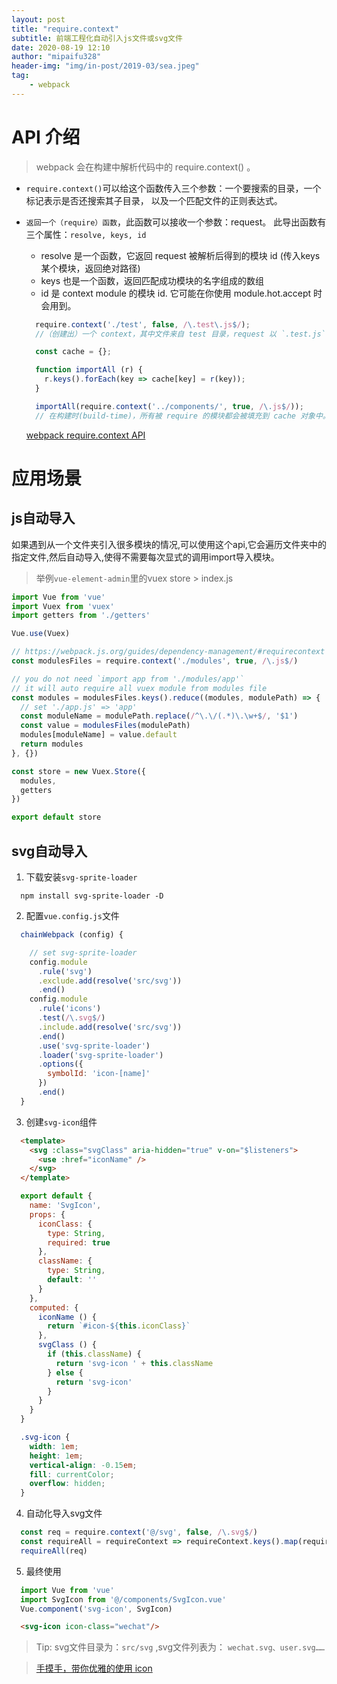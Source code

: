 ```yaml
---
layout: post
title: "require.context"
subtitle: 前端工程化自动引入js文件或svg文件
date: 2020-08-19 12:10
author: "mipaifu328"
header-img: "img/in-post/2019-03/sea.jpeg"
tag: 
    - webpack
---
```


# API 介绍

> webpack 会在构建中解析代码中的 require.context() 。

- `require.context()`可以给这个函数传入三个参数：一个要搜索的目录，一个标记表示是否还搜索其子目录， 以及一个匹配文件的正则表达式。
- `返回一个（require）函数`，此函数可以接收一个参数：request。
此导出函数有三个属性：`resolve, keys, id`
  - resolve 是一个函数，它返回 request 被解析后得到的模块 id (传入keys某个模块，返回绝对路径)
  - keys 也是一个函数，返回匹配成功模块的名字组成的数组
  - id 是 context module 的模块 id. 它可能在你使用 module.hot.accept 时会用到。

  ``` js
    require.context('./test', false, /\.test\.js$/);
    //（创建出）一个 context，其中文件来自 test 目录，request 以 `.test.js` 结尾。

    const cache = {};

    function importAll (r) {
      r.keys().forEach(key => cache[key] = r(key));
    }

    importAll(require.context('../components/', true, /\.js$/));
    // 在构建时(build-time)，所有被 require 的模块都会被填充到 cache 对象中。

  ```
  [webpack require.context API](https://webpack.docschina.org/guides/dependency-management/#requirecontext)

# 应用场景

## js自动导入

如果遇到从一个文件夹引入很多模块的情况,可以使用这个api,它会遍历文件夹中的指定文件,然后自动导入,使得不需要每次显式的调用import导入模块。

> 举例`vue-element-admin`里的vuex store > index.js

``` js
import Vue from 'vue'
import Vuex from 'vuex'
import getters from './getters'

Vue.use(Vuex)

// https://webpack.js.org/guides/dependency-management/#requirecontext
const modulesFiles = require.context('./modules', true, /\.js$/)

// you do not need `import app from './modules/app'`
// it will auto require all vuex module from modules file
const modules = modulesFiles.keys().reduce((modules, modulePath) => {
  // set './app.js' => 'app'
  const moduleName = modulePath.replace(/^\.\/(.*)\.\w+$/, '$1')
  const value = modulesFiles(modulePath)
  modules[moduleName] = value.default
  return modules
}, {})

const store = new Vuex.Store({
  modules,
  getters
})

export default store
```

## svg自动导入

1. 下载安装`svg-sprite-loader`
  ``` 
    npm install svg-sprite-loader -D
  ```
2. 配置`vue.config.js`文件
  ``` js 
    chainWebpack (config) {

      // set svg-sprite-loader
      config.module
        .rule('svg')
        .exclude.add(resolve('src/svg'))
        .end()
      config.module
        .rule('icons')
        .test(/\.svg$/)
        .include.add(resolve('src/svg'))
        .end()
        .use('svg-sprite-loader')
        .loader('svg-sprite-loader')
        .options({
          symbolId: 'icon-[name]'
        })
        .end()
    }
  ```
3. 创建`svg-icon`组件
  ``` html
    <template>
      <svg :class="svgClass" aria-hidden="true" v-on="$listeners">
        <use :href="iconName" />
      </svg>
    </template>
  ```
  ```js
    export default {
      name: 'SvgIcon',
      props: {
        iconClass: {
          type: String,
          required: true
        },
        className: {
          type: String,
          default: ''
        }
      },
      computed: {
        iconName () {
          return `#icon-${this.iconClass}`
        },
        svgClass () {
          if (this.className) {
            return 'svg-icon ' + this.className
          } else {
            return 'svg-icon'
          }
        }
      }
    }
  ```
  ``` css
    .svg-icon {
      width: 1em;
      height: 1em;
      vertical-align: -0.15em;
      fill: currentColor;
      overflow: hidden;
    }
  ```
4. 自动化导入svg文件
  ``` js
    const req = require.context('@/svg', false, /\.svg$/)
    const requireAll = requireContext => requireContext.keys().map(requireContext)
    requireAll(req)
  ```
5. 最终使用
  ``` js
    import Vue from 'vue'
    import SvgIcon from '@/components/SvgIcon.vue'
    Vue.component('svg-icon', SvgIcon)
  ```
  ``` html
    <svg-icon icon-class="wechat"/>
  ```
> Tip: svg文件目录为：`src/svg` ,svg文件列表为： `wechat.svg、user.svg……`

> [手摸手，带你优雅的使用 icon](https://juejin.im/post/6844903517564436493)